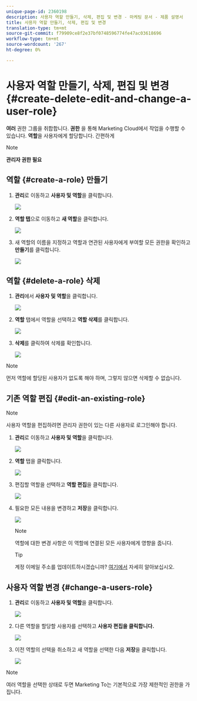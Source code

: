 ```yaml
---
unique-page-id: 2360198
description: 사용자 역할 만들기, 삭제, 편집 및 변경 - 마케팅 문서 - 제품 설명서
title: 사용자 역할 만들기, 삭제, 편집 및 변경
translation-type: tm+mt
source-git-commit: f79909ce8f2e37bf0748596774fe47ac03618696
workflow-type: tm+mt
source-wordcount: '267'
ht-degree: 0%

---
```



# 사용자 역할 만들기, 삭제, 편집 및 변경 {#create-delete-edit-and-change-a-user-role}

**여러** 권한 그룹을 취합합니다. **권한** 을 통해 Marketing Cloud에서 작업을 수행할 수 있습니다. **역할**&#x200B;을 사용자에게 할당합니다. 간편하게

>[!NOTE]
>
>**관리자 권한 필요**

## 역할 {#create-a-role} 만들기

1. **관리**&#x200B;로 이동하고 **사용자 및 역할**&#x200B;을 클릭합니다.

   ![](assets/image2014-9-16-13-3a29-3a48.png)

1. **역할 탭**&#x200B;으로 이동하고 **새 역할**&#x200B;을 클릭합니다.

   ![](assets/image2014-9-16-13-3a30-3a0.png)

1. 새 역할의 이름을 지정하고 역할과 연관된 사용자에게 부여할 모든 권한을 확인하고 **만들기**&#x200B;를 클릭합니다.

   ![](assets/image2014-9-16-13-3a31-3a19.png)

## 역할 {#delete-a-role} 삭제

1. **관리**&#x200B;에서 **사용자 및 역할**&#x200B;을 클릭합니다.

   ![](assets/image2014-9-16-13-3a31-3a42.png)

1. **역할** 탭에서 역할을 선택하고 **역할 삭제**&#x200B;를 클릭합니다.

   ![](assets/image2014-9-16-13-3a31-3a56.png)

1. **삭제**&#x200B;를 클릭하여 삭제를 확인합니다.

   ![](assets/image2014-9-16-13-3a32-3a25.png)

>[!NOTE]
>
>먼저 역할에 할당된 사용자가 없도록 해야 하며, 그렇지 않으면 삭제할 수 없습니다.

## 기존 역할 편집 {#edit-an-existing-role}

>[!NOTE]
>
>사용자 역할을 편집하려면 관리자 권한이 있는 다른 사용자로 로그인해야 합니다.

1. **관리**&#x200B;로 이동하고 **사용자 및 역할**&#x200B;을 클릭합니다.

   ![](assets/image2014-9-16-13-3a34-3a2.png)

1. **역할** 탭을 클릭합니다.

   ![](assets/image2014-9-16-13-3a34-3a22.png)

1. 편집할 역할을 선택하고 **역할 편집**&#x200B;을 클릭합니다.

   ![](assets/image2014-9-16-13-3a34-3a37.png)

1. 필요한 모든 내용을 변경하고 **저장**&#x200B;을 클릭합니다.

   ![](assets/image2014-9-16-13-3a35-3a16.png)

   >[!NOTE]
   >
   >역할에 대한 변경 사항은 이 역할에 연결된 모든 사용자에게 영향을 줍니다.

   >[!TIP]
   >
   >계정 이메일 주소를 업데이트하시겠습니까? [여기에서](/help/marketo/product-docs/administration/settings/edit-account-settings.md) 자세히 알아보십시오.

## 사용자 역할 변경 {#change-a-users-role}

1. **관리**&#x200B;로 이동하고 **사용자 및 역할**&#x200B;을 클릭합니다.

   ![](assets/image2014-9-16-13-3a35-3a49.png)

1. 다른 역할을 할당할 사용자를 선택하고 **사용자 편집을 클릭합니다.**

   ![](assets/image2014-9-16-13-36-8.png)

1. 이전 역할의 선택을 취소하고 새 역할을 선택한 다음 **저장**&#x200B;을 클릭합니다.

   ![](assets/image2014-9-16-13-3a36-3a35.png)

>[!NOTE]
>
>여러 역할을 선택한 상태로 두면 Marketing To는 기본적으로 가장 제한적인 권한을 가집니다.
